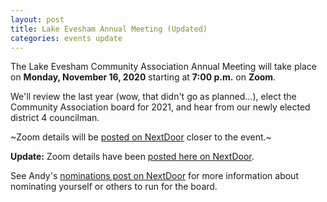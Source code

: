 ```yaml
---
layout: post
title: Lake Evesham Annual Meeting (Updated)
categories: events update
---
```


The Lake Evesham Community Association Annual Meeting will take place on **Monday, November 16, 2020** starting at **7:00 p.m.** on **Zoom**.

We'll review the last year (wow, that didn't go as planned...), elect the Community Association board for 2021, and hear from our newly elected district 4 councilman.

~Zoom details will be [posted on NextDoor](https://nextdoor.com/events/3778856/) closer to the event.~

**Update:** Zoom details have been [posted here on NextDoor](https://nextdoor.com/p/CFXY6sQsSPYg?view=detail).

See Andy's [nominations post on NextDoor](https://nextdoor.com/news_feed/?post=164585549) for more information about nominating yourself or others to run for the board.
